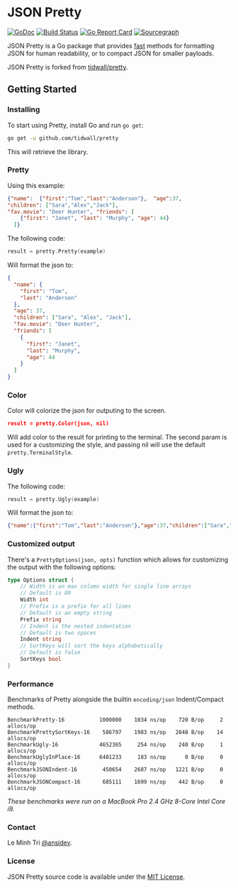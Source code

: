 # JSON Pretty

[![GoDoc](https://pkg.go.dev/badge/github.com/ansidev/json-pretty?status.svg)](https://pkg.go.dev/github.com/ansidev/json-pretty?tab=doc)
[![Build Status](https://github.com/ansidev/json-pretty/workflows/Main/badge.svg?branch=main)](https://github.com/ansidev/json-pretty/actions?query=branch%3Amain)
[![Go Report Card](https://goreportcard.com/badge/github.com/ansidev/json-pretty)](https://goreportcard.com/report/github.com/ansidev/json-pretty)
[![Sourcegraph](https://sourcegraph.com/github.com/ansidev/json-pretty/-/badge.svg)](https://sourcegraph.com/github.com/ansidev/json-pretty?badge)

JSON Pretty is a Go package that provides [fast](#performance) methods for formatting JSON for human readability, or to compact JSON for smaller payloads.

JSON Pretty is forked from [tidwall/pretty](https://github.com/tidwall/pretty).

## Getting Started

### Installing

To start using Pretty, install Go and run `go get`:

```sh
go get -u github.com/tidwall/pretty
```

This will retrieve the library.

### Pretty

Using this example:

```json
{"name":  {"first":"Tom","last":"Anderson"},  "age":37,
"children": ["Sara","Alex","Jack"],
"fav.movie": "Deer Hunter", "friends": [
    {"first": "Janet", "last": "Murphy", "age": 44}
  ]}
```

The following code:
```go
result = pretty.Pretty(example)
```

Will format the json to:

```json
{
  "name": {
    "first": "Tom",
    "last": "Anderson"
  },
  "age": 37,
  "children": ["Sara", "Alex", "Jack"],
  "fav.movie": "Deer Hunter",
  "friends": [
    {
      "first": "Janet",
      "last": "Murphy",
      "age": 44
    }
  ]
}
```

### Color

Color will colorize the json for outputing to the screen.

```json
result = pretty.Color(json, nil)
```

Will add color to the result for printing to the terminal.
The second param is used for a customizing the style, and passing nil will use the default `pretty.TerminalStyle`.

### Ugly

The following code:
```go
result = pretty.Ugly(example)
```

Will format the json to:

```json
{"name":{"first":"Tom","last":"Anderson"},"age":37,"children":["Sara","Alex","Jack"],"fav.movie":"Deer Hunter","friends":[{"first":"Janet","last":"Murphy","age":44}]}
```

### Customized output

There's a `PrettyOptions(json, opts)` function which allows for customizing the output with the following options:

```go
type Options struct {
	// Width is an max column width for single line arrays
	// Default is 80
	Width int
	// Prefix is a prefix for all lines
	// Default is an empty string
	Prefix string
	// Indent is the nested indentation
	// Default is two spaces
	Indent string
	// SortKeys will sort the keys alphabetically
	// Default is false
	SortKeys bool
}
```
### Performance

Benchmarks of Pretty alongside the builtin `encoding/json` Indent/Compact methods.
```
BenchmarkPretty-16           1000000    1034 ns/op    720 B/op     2 allocs/op
BenchmarkPrettySortKeys-16    586797    1983 ns/op   2848 B/op    14 allocs/op
BenchmarkUgly-16             4652365     254 ns/op    240 B/op     1 allocs/op
BenchmarkUglyInPlace-16      6481233     183 ns/op      0 B/op     0 allocs/op
BenchmarkJSONIndent-16        450654    2687 ns/op   1221 B/op     0 allocs/op
BenchmarkJSONCompact-16       685111    1699 ns/op    442 B/op     0 allocs/op
```

*These benchmarks were run on a MacBook Pro 2.4 GHz 8-Core Intel Core i9.*

### Contact

Le Minh Tri [@ansidev](https://ansidev.xyz/about).

### License

JSON Pretty source code is available under the [MIT License](/LICENSE).

